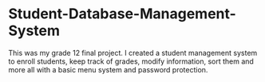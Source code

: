 # Student-Database-Management-System
This was my grade 12 final project. I created a student management system to enroll students, keep track of grades, modify information, sort them and more all with a basic menu system and password protection. 
